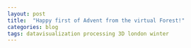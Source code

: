 ```yaml
---
layout: post
title:  "Happy first of Advent from the virtual Forest!"
categories: blog 
tags: datavisualization processing 3D london winter
---
```


<style  width:100%;
   max-width:500px;
   height:auto; </style>

<video controls="controls" width="800" height="600" 
       name="virtual forest" src="https://raw.githubusercontent.com/melanieimfeld/melanieimfeld.github.io/master/assets/forest.mp4"></video>

      


Happy first of Advent! This is my first attempt in making something in Processing 3d. The most difficult part is definitively getting your head around the coordinate system. Unlike the modelling software Rhino 3D which I used to work with a lot, the z-axis in Processing by default points at you. Also, in Rhino 3D it takes you roughly 30 seconds to draw a pyramid. In processing 3D, it took me an hour plus some refreshing of my trigonometry knowledge...